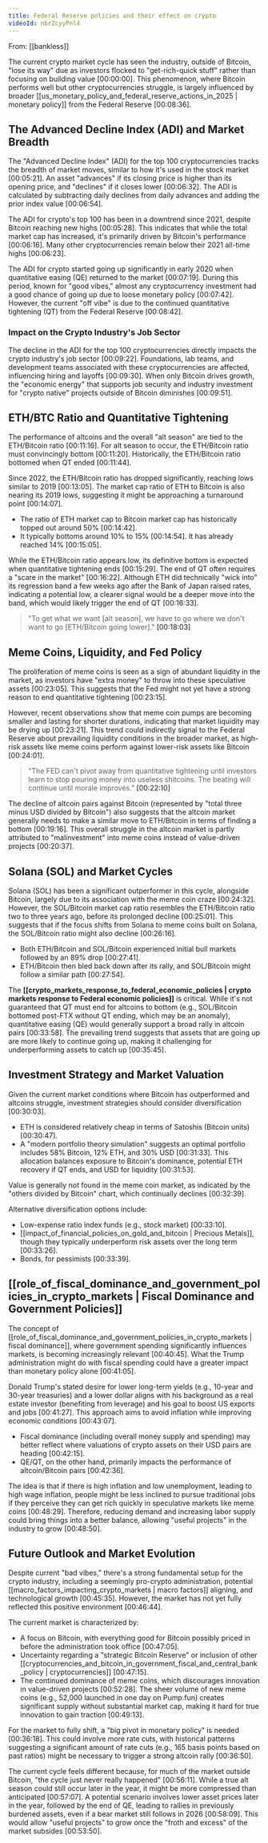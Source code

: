 ```yaml
---
title: Federal Reserve policies and their effect on crypto
videoId: nbrZcyyPnl4
---
```


From: [[bankless]] <br/> 

The current crypto market cycle has seen the industry, outside of Bitcoin, "lose its way" due as investors flocked to "get-rich-quick stuff" rather than focusing on building value <a class="yt-timestamp" data-t="00:00:00">[00:00:00]</a>. This phenomenon, where Bitcoin performs well but other cryptocurrencies struggle, is largely influenced by broader [[us_monetary_policy_and_federal_reserve_actions_in_2025 | monetary policy]] from the Federal Reserve <a class="yt-timestamp" data-t="00:08:36">[00:08:36]</a>.

## The Advanced Decline Index (ADI) and Market Breadth

The "Advanced Decline Index" (ADI) for the top 100 cryptocurrencies tracks the breadth of market moves, similar to how it's used in the stock market <a class="yt-timestamp" data-t="00:05:21">[00:05:21]</a>. An asset "advances" if its closing price is higher than its opening price, and "declines" if it closes lower <a class="yt-timestamp" data-t="00:06:32">[00:06:32]</a>. The ADI is calculated by subtracting daily declines from daily advances and adding the prior index value <a class="yt-timestamp" data-t="00:06:54">[00:06:54]</a>.

The ADI for crypto's top 100 has been in a downtrend since 2021, despite Bitcoin reaching new highs <a class="yt-timestamp" data-t="00:05:28">[00:05:28]</a>. This indicates that while the total market cap has increased, it's primarily driven by Bitcoin's performance <a class="yt-timestamp" data-t="00:06:16">[00:06:16]</a>. Many other cryptocurrencies remain below their 2021 all-time highs <a class="yt-timestamp" data-t="00:06:23">[00:06:23]</a>.

The ADI for crypto started going up significantly in early 2020 when quantitative easing (QE) returned to the market <a class="yt-timestamp" data-t="00:07:19">[00:07:19]</a>. During this period, known for "good vibes," almost any cryptocurrency investment had a good chance of going up due to loose monetary policy <a class="yt-timestamp" data-t="00:07:42">[00:07:42]</a>. However, the current "off vibe" is due to the continued quantitative tightening (QT) from the Federal Reserve <a class="yt-timestamp" data-t="00:08:42">[00:08:42]</a>.

### Impact on the Crypto Industry's Job Sector
The decline in the ADI for the top 100 cryptocurrencies directly impacts the crypto industry's job sector <a class="yt-timestamp" data-t="00:09:22">[00:09:22]</a>. Foundations, lab teams, and development teams associated with these cryptocurrencies are affected, influencing hiring and layoffs <a class="yt-timestamp" data-t="00:09:30">[00:09:30]</a>. When only Bitcoin drives growth, the "economic energy" that supports job security and industry investment for "crypto native" projects outside of Bitcoin diminishes <a class="yt-timestamp" data-t="00:09:51">[00:09:51]</a>.

## ETH/BTC Ratio and Quantitative Tightening

The performance of altcoins and the overall "alt season" are tied to the ETH/Bitcoin ratio <a class="yt-timestamp" data-t="00:11:16">[00:11:16]</a>. For alt season to occur, the ETH/Bitcoin ratio must convincingly bottom <a class="yt-timestamp" data-t="00:11:20">[00:11:20]</a>. Historically, the ETH/Bitcoin ratio bottomed when QT ended <a class="yt-timestamp" data-t="00:11:44">[00:11:44]</a>.

Since 2022, the ETH/Bitcoin ratio has dropped significantly, reaching lows similar to 2019 <a class="yt-timestamp" data-t="00:13:05">[00:13:05]</a>. The market cap ratio of ETH to Bitcoin is also nearing its 2019 lows, suggesting it might be approaching a turnaround point <a class="yt-timestamp" data-t="00:14:07">[00:14:07]</a>.

*   The ratio of ETH market cap to Bitcoin market cap has historically topped out around 50% <a class="yt-timestamp" data-t="00:14:42">[00:14:42]</a>.
*   It typically bottoms around 10% to 15% <a class="yt-timestamp" data-t="00:14:54">[00:14:54]</a>. It has already reached 14% <a class="yt-timestamp" data-t="00:15:05">[00:15:05]</a>.

While the ETH/Bitcoin ratio appears low, its definitive bottom is expected when quantitative tightening ends <a class="yt-timestamp" data-t="00:15:29">[00:15:29]</a>. The end of QT often requires a "scare in the market" <a class="yt-timestamp" data-t="00:16:22">[00:16:22]</a>. Although ETH did technically "wick into" its regression band a few weeks ago after the Bank of Japan raised rates, indicating a potential low, a clearer signal would be a deeper move into the band, which would likely trigger the end of QT <a class="yt-timestamp" data-t="00:16:33">[00:16:33]</a>.

> "To get what we want [alt season], we have to go where we don't want to go [ETH/Bitcoin going lower]." <a class="yt-timestamp" data-t="00:18:03">[00:18:03]</a>

## Meme Coins, Liquidity, and Fed Policy

The proliferation of meme coins is seen as a sign of abundant liquidity in the market, as investors have "extra money" to throw into these speculative assets <a class="yt-timestamp" data-t="00:23:05">[00:23:05]</a>. This suggests that the Fed might not yet have a strong reason to end quantitative tightening <a class="yt-timestamp" data-t="00:23:15">[00:23:15]</a>.

However, recent observations show that meme coin pumps are becoming smaller and lasting for shorter durations, indicating that market liquidity may be drying up <a class="yt-timestamp" data-t="00:23:21">[00:23:21]</a>. This trend could indirectly signal to the Federal Reserve about prevailing liquidity conditions in the broader market, as high-risk assets like meme coins perform against lower-risk assets like Bitcoin <a class="yt-timestamp" data-t="00:24:01">[00:24:01]</a>.

> "The FED can't pivot away from quantitative tightening until investors learn to stop pouring money into useless shitcoins. The beating will continue until morale improves." <a class="yt-timestamp" data-t="00:22:10">[00:22:10]</a>

The decline of altcoin pairs against Bitcoin (represented by "total three minus USD divided by Bitcoin") also suggests that the altcoin market generally needs to make a similar move to ETH/Bitcoin in terms of finding a bottom <a class="yt-timestamp" data-t="00:19:16">[00:19:16]</a>. This overall struggle in the altcoin market is partly attributed to "malinvestment" into meme coins instead of value-driven projects <a class="yt-timestamp" data-t="00:20:37">[00:20:37]</a>.

## Solana (SOL) and Market Cycles

Solana (SOL) has been a significant outperformer in this cycle, alongside Bitcoin, largely due to its association with the meme coin craze <a class="yt-timestamp" data-t="00:24:32">[00:24:32]</a>. However, the SOL/Bitcoin market cap ratio resembles the ETH/Bitcoin ratio two to three years ago, before its prolonged decline <a class="yt-timestamp" data-t="00:25:01">[00:25:01]</a>. This suggests that if the focus shifts from Solana to meme coins built on Solana, the SOL/Bitcoin ratio might also decline <a class="yt-timestamp" data-t="00:26:16">[00:26:16]</a>.

*   Both ETH/Bitcoin and SOL/Bitcoin experienced initial bull markets followed by an 89% drop <a class="yt-timestamp" data-t="00:27:41">[00:27:41]</a>.
*   ETH/Bitcoin then bled back down after its rally, and SOL/Bitcoin might follow a similar path <a class="yt-timestamp" data-t="00:27:54">[00:27:54]</a>.

The **[[crypto_markets_response_to_federal_economic_policies | crypto markets response to Federal economic policies]]** is critical. While it's not guaranteed that QT must end for altcoins to bottom (e.g., SOL/Bitcoin bottomed post-FTX without QT ending, which may be an anomaly), quantitative easing (QE) would generally support a broad rally in altcoin pairs <a class="yt-timestamp" data-t="00:33:58">[00:33:58]</a>. The prevailing trend suggests that assets that are going up are more likely to continue going up, making it challenging for underperforming assets to catch up <a class="yt-timestamp" data-t="00:35:45">[00:35:45]</a>.

## Investment Strategy and Market Valuation

Given the current market conditions where Bitcoin has outperformed and altcoins struggle, investment strategies should consider diversification <a class="yt-timestamp" data-t="00:30:03">[00:30:03]</a>.

*   ETH is considered relatively cheap in terms of Satoshis (Bitcoin units) <a class="yt-timestamp" data-t="00:30:47">[00:30:47]</a>.
*   A "modern portfolio theory simulation" suggests an optimal portfolio includes 58% Bitcoin, 12% ETH, and 30% USD <a class="yt-timestamp" data-t="00:31:33">[00:31:33]</a>. This allocation balances exposure to Bitcoin's dominance, potential ETH recovery if QT ends, and USD for liquidity <a class="yt-timestamp" data-t="00:31:53">[00:31:53]</a>.

Value is generally not found in the meme coin market, as indicated by the "others divided by Bitcoin" chart, which continually declines <a class="yt-timestamp" data-t="00:32:39">[00:32:39]</a>.

Alternative diversification options include:
*   Low-expense ratio index funds (e.g., stock market) <a class="yt-timestamp" data-t="00:33:10">[00:33:10]</a>.
*   [[impact_of_financial_policies_on_gold_and_bitcoin | Precious Metals]], though they typically underperform risk assets over the long term <a class="yt-timestamp" data-t="00:33:26">[00:33:26]</a>.
*   Bonds, for pessimists <a class="yt-timestamp" data-t="00:33:39">[00:33:39]</a>.

## [[role_of_fiscal_dominance_and_government_policies_in_crypto_markets | Fiscal Dominance and Government Policies]]

The concept of [[role_of_fiscal_dominance_and_government_policies_in_crypto_markets | fiscal dominance]], where government spending significantly influences markets, is becoming increasingly relevant <a class="yt-timestamp" data-t="00:40:45">[00:40:45]</a>. What the Trump administration might do with fiscal spending could have a greater impact than monetary policy alone <a class="yt-timestamp" data-t="00:41:05">[00:41:05]</a>.

Donald Trump's stated desire for lower long-term yields (e.g., 10-year and 30-year treasuries) and a lower dollar aligns with his background as a real estate investor (benefiting from leverage) and his goal to boost US exports and jobs <a class="yt-timestamp" data-t="00:41:27">[00:41:27]</a>. This approach aims to avoid inflation while improving economic conditions <a class="yt-timestamp" data-t="00:43:07">[00:43:07]</a>.

*   Fiscal dominance (including overall money supply and spending) may better reflect where valuations of crypto assets on their USD pairs are heading <a class="yt-timestamp" data-t="00:42:15">[00:42:15]</a>.
*   QE/QT, on the other hand, primarily impacts the performance of altcoin/Bitcoin pairs <a class="yt-timestamp" data-t="00:42:36">[00:42:36]</a>.

The idea is that if there is high inflation and low unemployment, leading to high wage inflation, people might be less inclined to pursue traditional jobs if they perceive they can get rich quickly in speculative markets like meme coins <a class="yt-timestamp" data-t="00:48:29">[00:48:29]</a>. Therefore, reducing demand and increasing labor supply could bring things into a better balance, allowing "useful projects" in the industry to grow <a class="yt-timestamp" data-t="00:48:50">[00:48:50]</a>.

## Future Outlook and Market Evolution

Despite current "bad vibes," there's a strong fundamental setup for the crypto industry, including a seemingly pro-crypto administration, potential [[macro_factors_impacting_crypto_markets | macro factors]] aligning, and technological growth <a class="yt-timestamp" data-t="00:45:35">[00:45:35]</a>. However, the market has not yet fully reflected this positive environment <a class="yt-timestamp" data-t="00:46:44">[00:46:44]</a>.

The current market is characterized by:
*   A focus on Bitcoin, with everything good for Bitcoin possibly priced in before the administration took office <a class="yt-timestamp" data-t="00:47:05">[00:47:05]</a>.
*   Uncertainty regarding a "strategic Bitcoin Reserve" or inclusion of other [[cryptocurrencies_and_bitcoin_in_government_fiscal_and_central_bank_policy | cryptocurrencies]] <a class="yt-timestamp" data-t="00:47:15">[00:47:15]</a>.
*   The continued dominance of meme coins, which discourages innovation in value-driven projects <a class="yt-timestamp" data-t="00:52:28">[00:52:28]</a>. The sheer volume of new meme coins (e.g., 52,000 launched in one day on Pump.fun) creates significant supply without substantial market cap, making it hard for true innovation to gain traction <a class="yt-timestamp" data-t="00:49:13">[00:49:13]</a>.

For the market to fully shift, a "big pivot in monetary policy" is needed <a class="yt-timestamp" data-t="00:36:18">[00:36:18]</a>. This could involve more rate cuts, with historical patterns suggesting a significant amount of rate cuts (e.g., 165 basis points based on past ratios) might be necessary to trigger a strong altcoin rally <a class="yt-timestamp" data-t="00:36:50">[00:36:50]</a>.

The current cycle feels different because, for much of the market outside Bitcoin, "the cycle just never really happened" <a class="yt-timestamp" data-t="00:56:11">[00:56:11]</a>. While a true alt season could still occur later in the year, it might be more compressed than anticipated <a class="yt-timestamp" data-t="00:57:07">[00:57:07]</a>. A potential scenario involves lower asset prices later in the year, followed by the end of QE, leading to rallies in previously burdened assets, even if a bear market still follows in 2026 <a class="yt-timestamp" data-t="00:58:09">[00:58:09]</a>. This would allow "useful projects" to grow once the "froth and excess" of the market subsides <a class="yt-timestamp" data-t="00:53:50">[00:53:50]</a>.